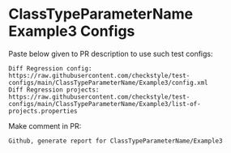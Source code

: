 # ClassTypeParameterName Example3 Configs
Paste below given to PR description to use such test configs:
```
Diff Regression config: https://raw.githubusercontent.com/checkstyle/test-configs/main/ClassTypeParameterName/Example3/config.xml
Diff Regression projects: https://raw.githubusercontent.com/checkstyle/test-configs/main/ClassTypeParameterName/Example3/list-of-projects.properties
```
Make comment in PR:
```
Github, generate report for ClassTypeParameterName/Example3
```
